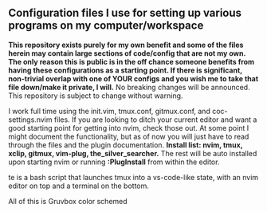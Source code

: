 ## Configuration files I use for setting up various programs on my computer/workspace
<strong>This repository exists purely for my own benefit and some of the files herein may contain large sections of code/config that are not my own. The only reason this is public is in the off chance someone benefits from having these configurations as a starting point. If there is significant, non-trivial overlap with one of YOUR configs and you wish me to take that file down/make it private, I will.</strong> No breaking changes will be announced. This repository is subject to change without warning.

I work full time using the init.vim, tmux.conf, gitmux.conf, and coc-settings.nvim files. If you are looking to ditch your current editor and want a good starting point for getting into nvim, check those out. At some point I might document the functionality, but as of now you will just have to read through the files and the plugin documentation. <strong>Install list: nvim, tmux, xclip, gitmux, vim-plug, the_silver_searcher.</strong> The rest will be auto installed upon starting nvim or running <strong>:PlugInstall</strong> from within the editor.

te is a bash script that launches tmux into a vs-code-like state, with an nvim editor on top and a terminal on the bottom.

All of this is Gruvbox color schemed
